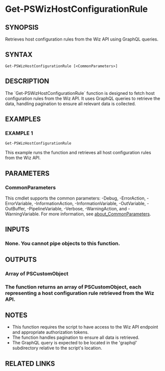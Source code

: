 ﻿---
external help file: PowerShell.Wiz.Utility-help.xml
Module Name: PowerShell.Wiz.Utility
online version:
schema: 2.0.0
---

# Get-PSWizHostConfigurationRule

## SYNOPSIS
Retrieves host configuration rules from the Wiz API using GraphQL queries.

## SYNTAX

```
Get-PSWizHostConfigurationRule [<CommonParameters>]
```

## DESCRIPTION
The \`Get-PSWizHostConfigurationRule\` function is designed to fetch host configuration rules from the Wiz API.
It uses GraphQL queries to retrieve the data, handling pagination to ensure all relevant data is collected.

## EXAMPLES

### EXAMPLE 1
```
Get-PSWizHostConfigurationRule
```

This example runs the function and retrieves all host configuration rules from the Wiz API.

## PARAMETERS

### CommonParameters
This cmdlet supports the common parameters: -Debug, -ErrorAction, -ErrorVariable, -InformationAction, -InformationVariable, -OutVariable, -OutBuffer, -PipelineVariable, -Verbose, -WarningAction, and -WarningVariable. For more information, see [about_CommonParameters](http://go.microsoft.com/fwlink/?LinkID=113216).

## INPUTS

### None. You cannot pipe objects to this function.
## OUTPUTS

### Array of PSCustomObject
### The function returns an array of PSCustomObject, each representing a host configuration rule retrieved from the Wiz API.
## NOTES
- This function requires the script to have access to the Wiz API endpoint and appropriate authorization tokens.
- The function handles pagination to ensure all data is retrieved.
- The GraphQL query is expected to be located in the 'graphql' subdirectory relative to the script's location.

## RELATED LINKS
